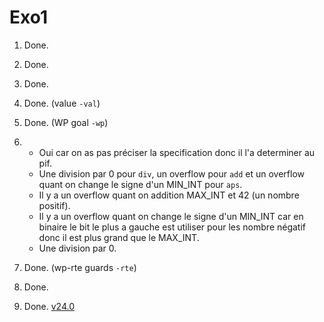 # Exo1

1. Done.
2. Done.
3. Done.
4. Done. (value `-val`)
5. Done. (WP goal `-wp`)
6.
   * Oui car on as pas préciser la specification donc il l'a determiner au pif.
   * Une division par 0 pour `div`, un overflow pour `add` et un overflow quant on change le signe d'un MIN_INT pour `aps`.
   * Il y a un overflow quant on addition MAX_INT et 42 (un nombre positif).
   * Il y a un overflow quant on change le signe d'un MIN_INT car en binaire le bit le plus a gauche est utiliser pour les nombre négatif donc il est plus grand que le MAX_INT.
   * Une division par 0.

7. Done. (wp-rte guards `-rte`)
8. Done.
9. Done. [v24.0](https://www.frama-c.com/fc-versions/chromium.html)
